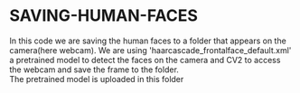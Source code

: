 # SAVING-HUMAN-FACES
In this code we are saving the human faces to a folder that appears on the camera(here webcam). We are using 'haarcascade_frontalface_default.xml' a pretrained model to detect the faces on the camera and CV2 to access the webcam and save the frame to the folder.
<br>
  The pretrained model is uploaded in this folder
